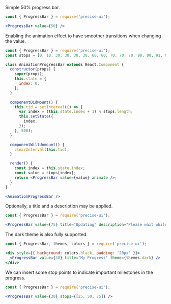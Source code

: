 Simple 50% progress bar.

```jsx
const { ProgressBar } = require('precise-ui');

<ProgressBar value={50} />
```

Enabling the animation effect to have smoother transitions when changing the value.

```jsx
const { ProgressBar } = require('precise-ui');
const stops = [0, 10, 30, 30, 30, 30, 60, 60, 70, 70, 70, 90, 90, 91, 95, 99, 100];

class AnimationProgressBar extends React.Component {
  constructor(props) {
    super(props);
    this.state = {
      index: 0,
    };
  }

  componentDidMount() {
    this.tid = setInterval(() => {
      var index = (this.state.index + 1) % stops.length;
      this.setState({
        index,
      });
    }, 500);
  }

  componentWillUnmount() {
    clearInterval(this.tid);
  }

  render() {
    const index = this.state.index;
    const value = stops[index];
    return <ProgressBar value={value} animate />;
  }
}

<AnimationProgressBar />
```

Optionally, a title and a description may be applied.

```jsx
const { ProgressBar } = require('precise-ui');

<ProgressBar value={75} title="Updating" description="Please wait while we prepare your system. It will be worth the wait!" />
```

The dark theme is also fully supported.

```jsx
const { ProgressBar, themes, colors } = require('precise-ui');

<div style={{ background: colors.black, padding: '20px' }}>
  <ProgressBar value={30} title="My Progress" theme={themes.dark} />
</div>
```

We can insert some stop points to indicate important milestones in the progress.

```jsx
const { ProgressBar } = require('precise-ui');

<ProgressBar value={30} stops={[25, 50, 75]} />
```
